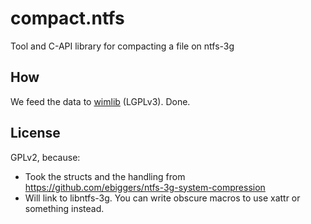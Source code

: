 # compact.ntfs
Tool and C-API library for compacting a file on ntfs-3g

## How

We feed the data to [wimlib](https://wimlib.net/) (LGPLv3). Done.

## License

GPLv2, because:
* Took the structs and the handling from https://github.com/ebiggers/ntfs-3g-system-compression
* Will link to libntfs-3g. You can write obscure macros to use xattr or something instead.
